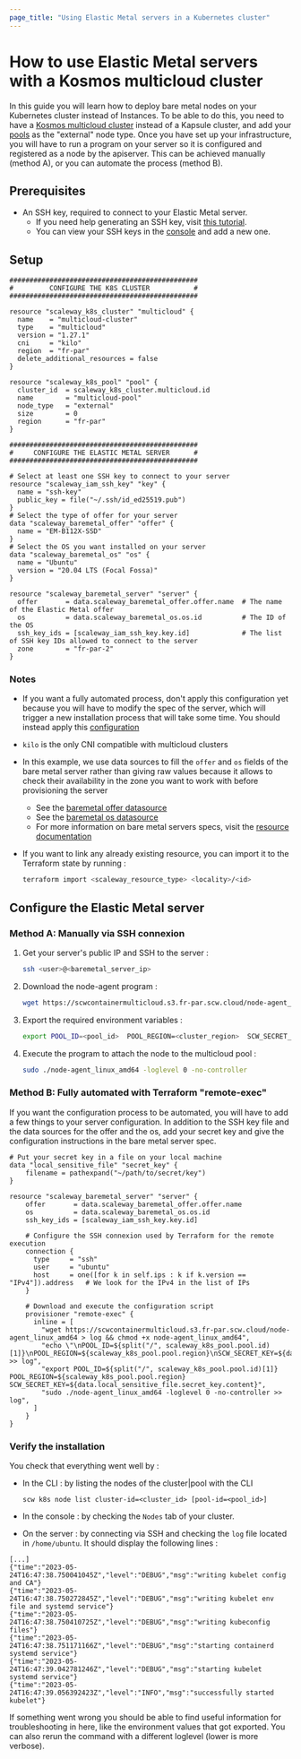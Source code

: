 ```yaml
---
page_title: "Using Elastic Metal servers in a Kubernetes cluster"
---
```


# How to use Elastic Metal servers with a Kosmos multicloud cluster

In this guide you will learn how to deploy bare metal nodes on your Kubernetes cluster instead of Instances. To be able
to do this, you need to have a [Kosmos multicloud cluster](../resources/k8s_cluster.md#multicloud) instead of a Kapsule
cluster, and add your [pools](../resources/k8s_pool.md) as the "external" node type.
Once you have set up your infrastructure, you will have to run a program on your server so it is configured and registered
as a node by the apiserver. This can be achieved manually (method A), or you can automate the process (method B).

## Prerequisites

* An SSH key, required to connect to your Elastic Metal server.
    * If you need help generating an SSH key, visit [this tutorial](https://www.scaleway.com/en/docs/console/my-project/how-to/create-ssh-key/).
    * You can view your SSH keys in the [console](https://console.scaleway.com/project/credentials) and add a new one.

## Setup

```hcl
###############################################
#         CONFIGURE THE K8S CLUSTER           #
###############################################

resource "scaleway_k8s_cluster" "multicloud" {
  name    = "multicloud-cluster"
  type    = "multicloud"
  version = "1.27.1"
  cni     = "kilo"
  region  = "fr-par"
  delete_additional_resources = false
}

resource "scaleway_k8s_pool" "pool" {
  cluster_id  = scaleway_k8s_cluster.multicloud.id
  name        = "multicloud-pool"
  node_type   = "external"
  size        = 0
  region      = "fr-par"
}

###############################################
#     CONFIGURE THE ELASTIC METAL SERVER      #
###############################################

# Select at least one SSH key to connect to your server
resource "scaleway_iam_ssh_key" "key" {
  name = "ssh-key"
  public_key = file("~/.ssh/id_ed25519.pub")
}
# Select the type of offer for your server
data "scaleway_baremetal_offer" "offer" {
  name = "EM-B112X-SSD"
}
# Select the OS you want installed on your server
data "scaleway_baremetal_os" "os" {
  name = "Ubuntu"
  version = "20.04 LTS (Focal Fossa)"
}

resource "scaleway_baremetal_server" "server" {
  offer       = data.scaleway_baremetal_offer.offer.name  # The name of the Elastic Metal offer
  os          = data.scaleway_baremetal_os.os.id          # The ID of the OS
  ssh_key_ids = [scaleway_iam_ssh_key.key.id]             # The list of SSH key IDs allowed to connect to the server
  zone        = "fr-par-2"
}
```

### Notes

* If you want a fully automated process, don't apply this configuration yet because you will have to modify the spec of
the server, which will trigger a new installation process that will take some time. You should instead apply this [configuration](#method-b-fully-automated-with-terraform-remote-exec)
* `kilo` is the only CNI compatible with multicloud clusters
* In this example, we use data sources to fill the `offer` and `os` fields of the bare metal server rather than giving
raw values because it allows to check their availability in the zone you want to work with before provisioning the server
    * See the [baremetal offer datasource](../data-sources/baremetal_offer.md)
    * See the [baremetal os datasource](../data-sources/baremetal_os.md)
    * For more information on bare metal servers specs, visit the [resource documentation](../resources/baremetal_server.md)
* If you want to link any already existing resource, you can import it to the Terraform state by running :

   ```bash
   terraform import <scaleway_resource_type> <locality>/<id>
   ```

## Configure the Elastic Metal server

### Method A: Manually via SSH connexion

1. Get your server's public IP and SSH to the server :

    ```bash
    ssh <user>@<baremetal_server_ip>
    ```

2. Download the node-agent program :

    ```bash
    wget https://scwcontainermulticloud.s3.fr-par.scw.cloud/node-agent_linux_amd64 && chmod +x node-agent_linux_amd64
    ```

3. Export the required environment variables :

    ```bash
    export POOL_ID=<pool_id>  POOL_REGION=<cluster_region>  SCW_SECRET_KEY=<secret_key>`
    ```

4. Execute the program to attach the node to the multicloud pool :

    ```bash
    sudo ./node-agent_linux_amd64 -loglevel 0 -no-controller
    ```

### Method B: Fully automated with Terraform "remote-exec"

If you want the configuration process to be automated, you will have to add a few things to your server configuration.
In addition to the SSH key file and the data sources for the offer and the os, add your secret key and give the
configuration instructions in the bare metal server spec.

```hcl
# Put your secret key in a file on your local machine
data "local_sensitive_file" "secret_key" {
    filename = pathexpand("~/path/to/secret/key")
}

resource "scaleway_baremetal_server" "server" {
    offer       = data.scaleway_baremetal_offer.offer.name
    os          = data.scaleway_baremetal_os.os.id
    ssh_key_ids = [scaleway_iam_ssh_key.key.id]

    # Configure the SSH connexion used by Terraform for the remote execution  
    connection {
      type     = "ssh"
      user     = "ubuntu"
      host     = one([for k in self.ips : k if k.version == "IPv4"]).address   # We look for the IPv4 in the list of IPs
    }

    # Download and execute the configuration script
    provisioner "remote-exec" {
      inline = [
        "wget https://scwcontainermulticloud.s3.fr-par.scw.cloud/node-agent_linux_amd64 > log && chmod +x node-agent_linux_amd64",
        "echo \"\nPOOL_ID=${split("/", scaleway_k8s_pool.pool.id)[1]}\nPOOL_REGION=${scaleway_k8s_pool.pool.region}\nSCW_SECRET_KEY=${data.local_sensitive_file.secret_key.content}\" >> log",
        "export POOL_ID=${split("/", scaleway_k8s_pool.pool.id)[1]}  POOL_REGION=${scaleway_k8s_pool.pool.region}  SCW_SECRET_KEY=${data.local_sensitive_file.secret_key.content}",
        "sudo ./node-agent_linux_amd64 -loglevel 0 -no-controller >> log",
      ]
    }
}
```

### Verify the installation

You check that everything went well by :

* In the CLI : by listing the nodes of the cluster|pool with the CLI

    ```
    scw k8s node list cluster-id=<cluster_id> [pool-id=<pool_id>]
    ```

* In the console : by checking the `Nodes` tab of your cluster.
* On the server : by connecting via SSH and checking the `log` file located in `/home/ubuntu`. It should display the
following lines :

```
[...]
{"time":"2023-05-24T16:47:38.750041045Z","level":"DEBUG","msg":"writing kubelet config and CA"}
{"time":"2023-05-24T16:47:38.750272845Z","level":"DEBUG","msg":"writing kubelet env file and systemd service"}
{"time":"2023-05-24T16:47:38.750410725Z","level":"DEBUG","msg":"writing kubeconfig files"}
{"time":"2023-05-24T16:47:38.751171166Z","level":"DEBUG","msg":"starting containerd systemd service"}
{"time":"2023-05-24T16:47:39.042781246Z","level":"DEBUG","msg":"starting kubelet systemd service"}
{"time":"2023-05-24T16:47:39.056392423Z","level":"INFO","msg":"successfully started kubelet"}
```

  If something went wrong you should be able to find useful information for troubleshooting in here, like the
  environment values that got exported. You can also rerun the command with a different loglevel (lower is more verbose).
